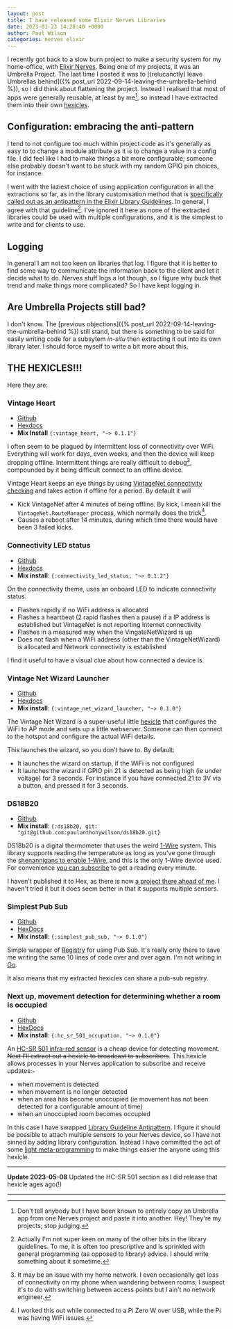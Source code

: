 ```yaml
---
layout: post
title: I have released some Elixir Nerves Libraries
date: 2023-01-23 14:28:40 +0000
author: Paul Wilson
categories: nerves elixir
---
```


I recently got back to a slow burn project to make a security system for my home-office, with [Elixir Nerves](https://nerves-project.org). Being one of my projects, it was an Umbrella Project. The last time I posted it was to [(relucanctly) leave Umbrellas behind]({% post_url 2022-09-14-leaving-the-umbrella-behind %}), so I did think about flattening the project.  Instead I realised that most of apps were generally reusable, at least by me[^1], so instead I have extracted them into their own [hexicles](https://mastodon.social/@paulwilson/109721602345750131). 

## Configuration: embracing the anti-pattern 

I tend to not configure too much within project code as it's generally as easy to to change a module attribute as it is to change a value in a config file. I did feel like I had to make things a bit more configurable; someone else probably doesn't want to be stuck with my random GPIO pin choices, for instance.

I went with the laziest choice of using application configuration in all the extractions so far, as in the library customisation method that is [specifically called out as an antipattern in the Elixir Library Guidelines](https://hexdocs.pm/elixir/1.14.3/library-guidelines.html#avoid-application-configuration). In general, I agree with that guideline[^2]. I've ignored it here as none of the extracted libraries could be used with multiple configurations, and it is the simplest to write and for clients to use. 

## Logging

In general I am not too keen on libraries that log. I figure that it is better to find some way to communicate the information back to the client and let it decide what to do. Nerves stuff logs a lot though, so I figure why buck that trend and make things more complicated? So I have kept logging in.

## Are Umbrella Projects still bad?

I don't know. The [previous objections]({% post_url 2022-09-14-leaving-the-umbrella-behind %}) still stand, but there is something to be said for easily writing code for a subsytem _in-situ_ then extracting it out into its own library later. I should force myself to write a bit more about this.

## THE HEXICLES!!!

Here they are:

### Vintage Heart

* [Github](https://github.com/paulanthonywilson/vintage_heart/)
* [Hexdocs](https://hexdocs.pm/vintage_heart/readme.html)
* **Mix Install** `{:vintage_heart, "~> 0.1.1"}`

I often seem to be plagued by intermittent loss of connectivity over WiFi. Everything will work for days, even weeks, and then the device will keep dropping offline. Intermittent things are really difficult to debug[^3], compounded by it being difficult connect to an offline device.

Vintage Heart keeps an eye things by using [VintageNet connectivity checking](https://hexdocs.pm/vintage_net/readme.html#internet-connectivity-checks) and takes action if offline for a period. By default it will

* Kick VintageNet after 4 minutes of being offline. By kick, I mean kill the `VintageNet.RouteManager` process, which normally does the trick[^4].
* Causes a reboot after 14 minutes, during which time there would have been 3 failed kicks.

### Connectivity LED status

* [Github](https://github.com/paulanthonywilson/connectivity_led_status/)
* [Hexdocs](https://hexdocs.pm/connectivity_led_status/readme.html)
* **Mix install**: `{:connectivity_led_status, "~> 0.1.2"}`

On the connectivity theme, uses an onboard LED to indicate connectivity status. 

* Flashes rapidly if no WiFi address is allocated
* Flashes a heartbeat (2 rapid flashes then a pause) if a IP address is established but VintageNet is not reporting Internet connectivity
* Flashes in a measured way when the VingateNetWizard is up
* Does not flash when a WiFi address (other than the VintageNetWizard) is allocated and Network connectivity is established

I find it useful to have a visual clue about how connected a device is.

### Vintage Net Wizard Launcher

* [Github](https://github.com/paulanthonywilson/vintage_net_wizard_launcher/)
* [Hexdocs](https://hexdocs.pm/vintage_net_wizard_launcher/readme.html)
* **Mix install**: `{:vintage_net_wizard_launcher, "~> 0.1.0"}`

The Vintage Net Wizard is a super-useful little [hexicle](https://hexdocs.pm/vintage_net_wizard/readme.html) that configures the WiFi to AP mode and sets up a little webserver. Someone can then connect to the hotspot and configure the actual WiFi details.

This launches the wizard, so you don't have to. By default:

* It launches the wizard on startup, if the WiFi is not configured
* It launches the wizard if GPIO pin 21 is detected as being high (ie under voltage) for 3 seconds. For instance if you have connected 21 to 3V via a button, and pressed it for 3 seconds.

### DS18B20

* [Github](https://github.com/paulanthonywilson/ds18b20)
* **Mix install**: `{:ds18b20, git: "git@github.com:paulanthonywilson/ds18b20.git}`

DS18b20 is a digital thermometer that uses the weird [1-Wire](https://en.wikipedia.org/wiki/1-Wire) system. This library supports reading the temperature as long as you've gone through the [shenannigans to enable 1-Wire](http://www.carstenblock.org/post/project-excelsius/), and this is the only 1-Wire device used. For convenience [you can subscribe](https://github.com/paulanthonywilson/ds18b20/blob/main/lib/ds18b20/temperature_server.ex#L36-L41) to get a reading every minute.

I haven't published it to Hex, as there is now [a project there ahead of me](https://hex.pm/packages/ds18b20_1w). I haven't tried it but it does seem better in that it supports multiple sensors.

### Simplest Pub Sub

* [Github](https://github.com/paulanthonywilson/simplest_pub_sub/)
* [HexDocs](https://hexdocs.pm/simplest_pub_sub/readme.html)
* **Mix install**: `{:simplest_pub_sub, "~> 0.1.0"}`

Simple wrapper of [Registry](https://hexdocs.pm/elixir/Registry.html) for using Pub Sub. It's really only there to save me writing the same 10 lines of code over and over again. I'm not writing in [Go](https://go.dev).

It also means that my extracted hexicles can share a pub-sub registry.

### Next up, movement detection for determining whether a room is occupied

* [Github](https://github.com/paulanthonywilson/hc_sr_501_occupation)
* [HexDocs](https://hexdocs.pm/hc_sr_501_occupation/readme.html)
* **Mix install**: `{:hc_sr_501_occupation, "~> 0.1.0"}`

An [HC-SR 501 infra-red sensor](https://duckduckgo.com/?q=HC-SR501) is a cheap device for detecting movement. ~~Next I'll extract out a hexicle to  broadcast to subscribers~~. This hexicle allows processes in your Nerves application to subscribe and receive updates:-

* when movement is detected
* when movement is no longer detected
* when an area has become unoccupied (ie movement has not been detected for a configurable amount of time)
* when an unoccupied room becomes occupied


In this case I have swapped [Library Guideline Antipattern](https://hexdocs.pm/elixir/1.14.3/library-guidelines.html#avoid-application-configuration). I figure it should be possible to attach multiple sensors to your Nerves device, so I have not sinned by adding library configuration. Instead I have committed the act of some [light meta-programming](https://github.com/paulanthonywilson/hc_sr_501_occupation/blob/e4706073c2c3f8c4b09c68337582faae61ca7e1a/lib/hc_sr501_occupation/movement_sensor.ex#L7) to make things easier the anyone using this hexicle.



---

**Update 2023-05-08** Updated the HC-SR 501 section as I did release that hexicle ages ago(!)

---

[^1]: Don't tell anybody but I have been known to entirely copy an Umbrella app from one Nerves  project and paste it into another. Hey! They're my projects; stop judging.
[^2]: Actually I'm not super keen on many of the other bits in the library guidelines. To me, it is often too prescriptive and is sprinkled with general programming (as opposed to library) advice. I should write something about it sometime.
[^3]: It may be an issue with my home network. I even occasionally get loss of connectivity on my phone when wandering between rooms; I suspect it's to do with switching between access points but I ain't no network engineer.
[^4]: I worked this out while connected to a Pi Zero W over USB, while the Pi was having WiFi issues. 